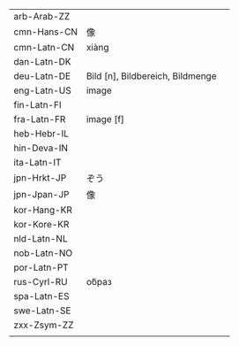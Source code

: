 | | | |
|-|-|-|
| arb-Arab-ZZ |  |  |
| cmn-Hans-CN | 像 |  |
| cmn-Latn-CN | xiàng |  |
| dan-Latn-DK |  |  |
| deu-Latn-DE | Bild [n], Bildbereich, Bildmenge |  |
| eng-Latn-US | image |  |
| fin-Latn-FI |  |  |
| fra-Latn-FR | image [f] |  |
| heb-Hebr-IL |  |  |
| hin-Deva-IN |  |  |
| ita-Latn-IT |  |  |
| jpn-Hrkt-JP | ぞう |  |
| jpn-Jpan-JP | 像 |  |
| kor-Hang-KR |  |  |
| kor-Kore-KR |  |  |
| nld-Latn-NL |  |  |
| nob-Latn-NO |  |  |
| por-Latn-PT |  |  |
| rus-Cyrl-RU | о́браз |  |
| spa-Latn-ES |  |  |
| swe-Latn-SE |  |  |
| zxx-Zsym-ZZ |  |  |
|  |  |  |
